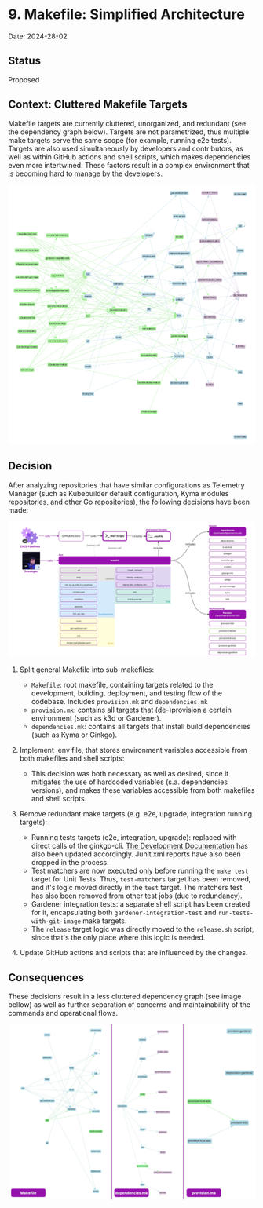 # 9. Makefile: Simplified Architecture

Date: 2024-28-02

## Status

Proposed

## Context: Cluttered Makefile Targets

Makefile targets are currently cluttered, unorganized, and redundant (see the dependency graph below). Targets are not parametrized, thus multiple make targets serve the same scope (for example, running e2e tests). Targets are also used simultaneously by developers and contributors, as well as within GitHub actions and shell scripts, which makes dependencies even more intertwined. These factors result in a complex environment that is becoming hard to manage by the developers.

![Makefile Dependency Graph (After)](../assets/makefile-graph-before.png)

## Decision

After analyzing repositories that have similar configurations as Telemetry Manager (such as Kubebuilder default configuration, Kyma modules repositories, and other Go repositories), the following decisions have been made:

![Makefile Archtiecture](../assets/makefile-architecture.jpg)

1. Split general Makefile into sub-makefiles:
   - `Makefile`: root makefile, containing targets related to the development, building, deployment, and testing flow of the codebase. Includes `provision.mk` and `dependencies.mk`
   - `provision.mk`: contains all targets that (de-)provision a certain environment (such as k3d or Gardener).
   - `dependencies.mk`: contains all targets that install build dependencies (such as Kyma or Ginkgo).
2. Implement .env file, that stores environment variables accessible from both makefiles and shell scripts:
   - This decision was both necessary as well as desired, since it mitigates the use of hardcoded variables (s.a. dependencies versions), and makes these variables accessible from both makefiles and shell scripts.
3. Remove redundant make targets (e.g. e2e, upgrade, integration running targets):

   - Running tests targets (e2e, integration, upgrade): replaced with direct calls of the ginkgo-cli. [The Development Documentation](../development.md) has also been updated accordingly. Junit xml reports have also been dropped in the process.
   - Test matchers are now executed only before running the `make test` target for Unit Tests. Thus, `test-matchers` target has been removed, and it's logic moved directly in the `test` target. The matchers test has also been removed from other test jobs (due to redundancy).
   - Gardener integration tests: a separate shell script has been created for it, encapsulating both `gardener-integration-test` and `run-tests-with-git-image` make targets.
   - The `release` target logic was directly moved to the `release.sh` script, since that's the only place where this logic is needed.

4. Update GitHub actions and scripts that are influenced by the changes.

## Consequences

These decisions result in a less cluttered dependency graph (see image bellow) as well as further separation of concerns and maintainability of the commands and operational flows.

![Makefile Dependency Graph (After)](../assets/makefile-graph-after.jpg)
